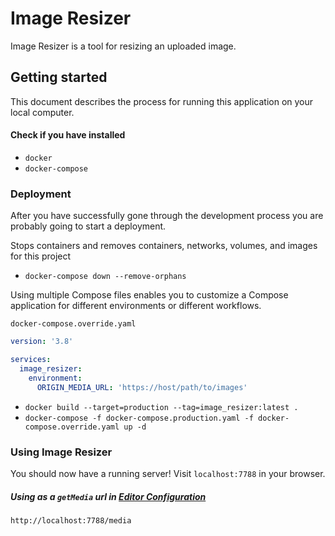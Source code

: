 # Image Resizer

Image Resizer is a tool for resizing an uploaded image.

## Getting started

This document describes the process for running this application on your local computer.

#### Check if you have installed
- `docker`
- `docker-compose`

### Deployment

After you have successfully gone through the development process you are probably going to start a deployment.

Stops containers and removes containers, networks, volumes, and images for this project

- ```docker-compose down --remove-orphans```

Using multiple Compose files enables you to customize a Compose application for different environments or different workflows.

```docker-compose.override.yaml```

```yaml
version: '3.8'

services:
  image_resizer:
    environment:
      ORIGIN_MEDIA_URL: 'https://host/path/to/images'
```

- ```docker build --target=production --tag=image_resizer:latest .```
- ```docker-compose -f docker-compose.production.yaml -f docker-compose.override.yaml up -d```

### Using Image Resizer

You should now have a running server! Visit ```localhost:7788``` in your browser.

##### Using as a ```getMedia``` url in [Editor Configuration](https://github.com/EasyBrizy/Brizy-Local/tree/master/packages/demo)

```
http://localhost:7788/media
```